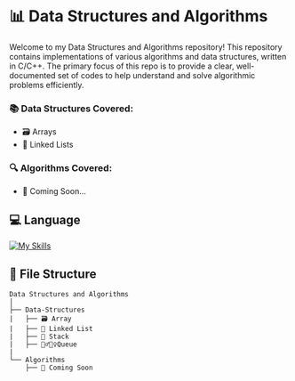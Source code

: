# 📊 Data Structures and Algorithms

Welcome to my Data Structures and Algorithms repository! This repository contains implementations of various algorithms and data structures, written in C/C++. The primary focus of this repo is to provide a clear, well-documented set of codes to help understand and solve algorithmic problems efficiently.

### 📚 Data Structures Covered:
- 🗃️ Arrays
- 🔗 Linked Lists

### 🔍 Algorithms Covered:
- 🚧 Coming Soon...

## 💻 Language
[![My Skills](https://skillicons.dev/icons?i=cpp&perline=6&theme=dark)](https://skillicons.dev)

## 📂 File Structure

```plaintext
Data Structures and Algorithms
│
├── Data-Structures
|   ├── 🗃️ Array
|   ├── 🔗 Linked List
|   ├── 🍔 Stack
|   ├── 🚶‍♂️🚶‍♀Queue 
|
└── Algorithms
    ├── 🚧 Coming Soon
